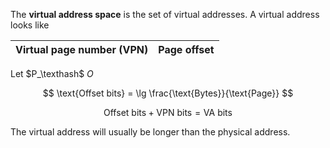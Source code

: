 The **virtual address space** is the set of virtual addresses. A virtual address looks like


|Virtual page number (VPN) |Page offset|
|------------------|-----------|

Let $P_\texthash$ $O$

$$
\text{Offset bits} = \lg \frac{\text{Bytes}}{\text{Page}}
$$

$$
\text{Offset bits} + \text{VPN bits} = \text{VA bits}
$$


The virtual address will usually be longer than the physical address.